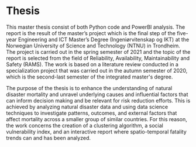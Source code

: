 # Thesis

This master thesis consist of both Python code and PowerBI analysis. The report is the result of the master’s project which is the final step of the five-year Engineering and ICT Master’s Degree (Ingeniørvitenskap og IKT) at the Norwegian University of Science and Technology (NTNU) in Trondheim. The project is carried out in the spring semester of 2021 and the topic of the report is selected from the field of Reliability, Availability, Maintainability and Safety (RAMS). The work is based on a literature review conducted in a specialization project that was carried out in the autumn semester of 2020, which is the second-last semester of the integrated master's degree.


The purpose of the thesis is to enhance the understanding of natural disaster mortality and unravel underlying causes and influential factors that can inform decision making and be relevant for risk reduction efforts. This is achieved by analyzing natural disaster data and using data science techniques to investigate patterns, outcomes, and external factors that affect mortality across a smaller group of similar countries. For this reason, the work concerns the creation of a clustering algorithm, a social vulnerability index, and an interactive report where spatio-temporal fatality trends can and has been analyzed.
